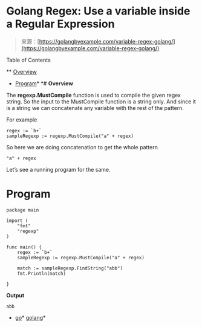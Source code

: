 <!--yml
category: 未分类
date: 2024-10-13 06:41:07
-->

# Golang Regex: Use a variable inside a Regular Expression

> 来源：[https://golangbyexample.com/variable-regex-golang/](https://golangbyexample.com/variable-regex-golang/)

Table of Contents

 **   [Overview](#Overview "Overview")
*   [Program](#Program "Program")*  *# **Overview**

The **regexp.MustCompile** function is used to compile the given regex string. So the input to the MustCompile function is a string only. And since it is a string we can concatenate any variable with the rest of the pattern.

For example

```
regex := `b+`
sampleRegexp := regexp.MustCompile("a" + regex)
```

So here we are doing concatenation to get the whole pattern

```
"a" + regex
```

Let’s see a running program for the same.

# **Program**

```
package main

import (
	"fmt"
	"regexp"
)

func main() {
	regex := `b+`
	sampleRegexp := regexp.MustCompile("a" + regex)

	match := sampleRegexp.FindString("abb")
	fmt.Println(match)

}
```

**Output**

```
abb
```

*   [go](https://golangbyexample.com/tag/go/)*   [golang](https://golangbyexample.com/tag/golang/)*